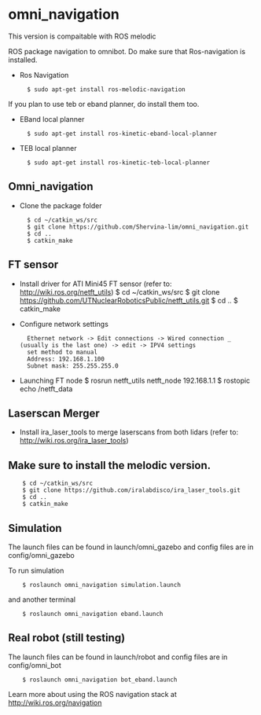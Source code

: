 # omni_navigation
This version is compaitable with ROS melodic

ROS package navigation to omnibot. Do make sure that Ros-navigation is installed.


- Ros Navigation

		$ sudo apt-get install ros-melodic-navigation

If you plan to use teb or eband planner, do install them too. 

- EBand local planner

		$ sudo apt-get install ros-kinetic-eband-local-planner
		
- TEB local planner

		$ sudo apt-get install ros-kinetic-teb-local-planner
		
## Omni_navigation 
- Clone the package folder

		$ cd ~/catkin_ws/src
		$ git clone https://github.com/Shervina-lim/omni_navigation.git
		$ cd ..
		$ catkin_make

## FT sensor
- Install driver for ATI Mini45 FT sensor (refer to: http://wiki.ros.org/netft_utils)
		$ cd ~/catkin_ws/src
		$ git clone https://github.com/UTNuclearRoboticsPublic/netft_utils.git
		$ cd ..
		$ catkin_make

- Configure network settings

		Ethernet network -> Edit connections -> Wired connection _ (usually is the last one) -> edit -> IPV4 settings
		set method to manual 
		Address: 192.168.1.100
		Subnet mask: 255.255.255.0

- Launching FT node
		$ rosrun netft_utils netft_node 192.168.1.1
		$ rostopic echo /netft_data

## Laserscan Merger
- Install ira_laser_tools to merge laserscans from both lidars (refer to: http://wiki.ros.org/ira_laser_tools)
## Make sure to install the melodic version.

		$ cd ~/catkin_ws/src
		$ git clone https://github.com/iralabdisco/ira_laser_tools.git
		$ cd ..
		$ catkin_make

## Simulation
The launch files can be found in launch/omni_gazebo and config files are in config/omni_gazebo

To run simulation

		$ roslaunch omni_navigation simulation.launch

and another terminal

		$ roslaunch omni_navigation eband.launch


## Real robot (still testing)
The launch files can be found in launch/robot and config files are in config/omni_bot
		
		$ roslaunch omni_navigation bot_eband.launch


Learn more about using the ROS navigation stack at http://wiki.ros.org/navigation
